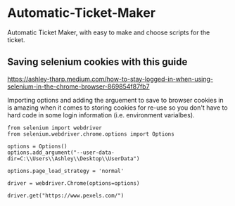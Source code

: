 # Automatic-Ticket-Maker

Automatic Ticket Maker, with easy to make and choose scripts for the ticket.

## Saving selenium cookies with this guide
https://ashley-tharp.medium.com/how-to-stay-logged-in-when-using-selenium-in-the-chrome-browser-869854f87fb7


Importing options and adding the arguement to save to browser cookies in is amazing when it comes to storing cookies for re-use so you don't have to hard code in some login information (i.e. environment varialbes).
```
from selenium import webdriver
from selenium.webdriver.chrome.options import Options

options = Options()
options.add_argument("--user-data-dir=C:\\Users\\Ashley\\Desktop\\UserData")

options.page_load_strategy = 'normal'

driver = webdriver.Chrome(options=options)

driver.get("https://www.pexels.com/")
```
